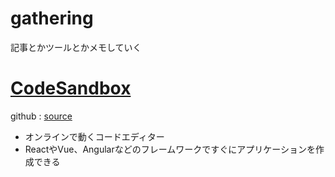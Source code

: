 # gathering
記事とかツールとかメモしていく  

# [CodeSandbox](https://codesandbox.io/)  
github : [source](https://github.com/CompuIves/codesandbox-client)  

* オンラインで動くコードエディター  
* ReactやVue、Angularなどのフレームワークですぐにアプリケーションを作成できる
